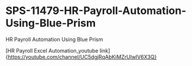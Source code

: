 # SPS-11479-HR-Payroll-Automation-Using-Blue-Prism
HR Payroll Automation Using Blue Prism

[HR Payroll Excel Automation_youtube link]{https://youtube.com/channel/UC5dgjRqAbKiMZrUIwlV6X3Q}
